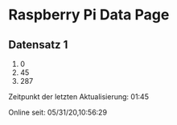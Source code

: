 
# Raspberry Pi Data Page
## Datensatz 1
1. 0
2. 45
3. 287

Zeitpunkt der letzten Aktualisierung: 01:45

Online seit: 05/31/20,10:56:29
    